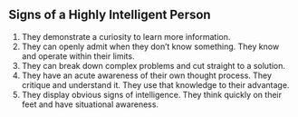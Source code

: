 ## Signs of a Highly Intelligent Person
1) They demonstrate a curiosity to learn more information.  
2) They can openly admit when they don’t know something. They know and operate within their limits.  
3) They can break down complex problems and cut straight to a solution.
4) They have an acute awareness of their own thought process. They critique and understand it. They use that knowledge to their advantage.
5) They display obvious signs of intelligence. They think quickly on their feet and have situational awareness.
